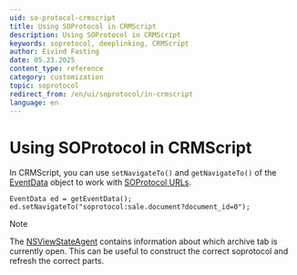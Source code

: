 ```yaml
---
uid: so-protocol-crmscript
title: Using SOProtocol in CRMScript
description: Using SOProtocol in CRMScript
keywords: soprotocol, deeplinking, CRMScript
author: Eivind Fasting
date: 05.23.2025
content_type: reference
category: customization
topic: soprotocol
redirect_from: /en/ui/soprotocol/in-crmscript
language: en
---
```


# Using SOProtocol in CRMScript

In CRMScript, you can use `setNavigateTo()` and `getNavigateTo()` of the [EventData][1] object to work with [SOProtocol URLs][2].

```crmscript
EventData ed = getEventData();
ed.setNavigateTo("soprotocol:sale.document?document_id=0");
```

> [!NOTE]
> The [NSViewStateAgent][3] contains information about which archive tab is currently open. This can be useful to construct the correct soprotocol and refresh the correct parts.

<!-- Referenced links -->
[1]: ../../automation/crmscript/reference/CRMScript.Native.EventData.yml
[2]: ./index.md
[3]: ../../automation/crmscript/reference/CRMScript.NetServer.NSViewStateAgent.yml
